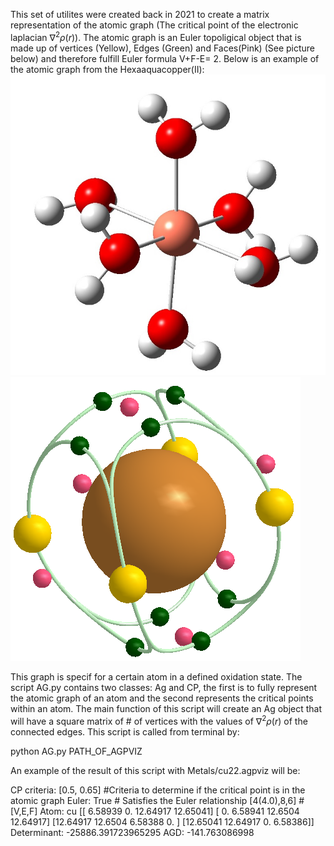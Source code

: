 This set of utilites were created back in 2021 to create a matrix representation of the atomic graph (The critical point of the electronic laplacian $\nabla^2 \rho (r)$). The atomic graph is an Euler topoligical object that is made up of vertices (Yellow), Edges (Green) and Faces(Pink) (See picture below) and therefore fulfill Euler formula V+F-E= 2.
Below is an example of the atomic graph from the Hexaaquacopper(II):
![alt text](figures/0_M.jpg?raw=true)
![alt text](figures/cu_m.png?raw=true)

This graph is specif for a certain atom in a defined oxidation state. The script AG.py contains two classes: Ag and CP, the first is to fully represent the atomic graph of an atom and the second represents the critical points within an atom. The main function of this script will create an Ag object that will have a square matrix of # of vertices with the values of $\nabla^2 \rho (r)$ of the connected edges.
This script is called from terminal by:

python AG.py PATH_OF_AGPVIZ 

An example of the result of this script with Metals/cu22.agpviz will be:

CP criteria: [0.5, 0.65] #Criteria to determine if the critical point is in the atomic graph
Euler: True # Satisfies the Euler relationship
[4(4.0),8,6] # [V,E,F]
Atom: cu
[[ 6.58939  0.      12.64917 12.65041]
 [ 0.       6.58941 12.6504  12.64917]
 [12.64917 12.6504   6.58388  0.     ]
 [12.65041 12.64917  0.       6.58386]]
Determinant: -25886.391723965295
AGD: -141.763086998
